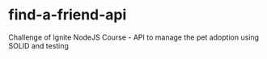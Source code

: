 # find-a-friend-api
Challenge of Ignite NodeJS Course - API to manage the pet adoption using SOLID and testing
